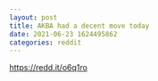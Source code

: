 ```yaml
--- 
layout: post 
title: AKBA had a decent move today 
date: 2021-06-23 1624495862 
categories: reddit 
--- 
```

https://redd.it/o6q1ro